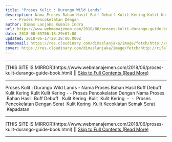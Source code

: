 ```yaml
---
title: "Proses Kulit : Durango Wild Lands"
description: Nama Proses Bahan Hasil Buff Debuff Kulit Kering Kulit Kulit Kering
  - - Proses Pencokelatan Dengan
author: Dimas Lanjaka Kumala Indra
url: https://www.webmanajemen.com/2018/06/proses-kulit-durango-guide-book.html
date: 2018-08-05T06:18:29+07:00
updated: 2018-06-17T20:28:00.000Z
thumbnail: https://res.cloudinary.com/dimaslanjaka/image/fetch/http://rifaldy.com/wp-content/uploads/2018/05/durango.png
cover: https://res.cloudinary.com/dimaslanjaka/image/fetch/http://rifaldy.com/wp-content/uploads/2018/05/durango.png
---
```


<hr/> [THIS SITE IS MIRROR](https://www.webmanajemen.com/2018/06/proses-kulit-durango-guide-book.html) || <a href="https://www.webmanajemen.com/2018/06/proses-kulit-durango-guide-book.html" rel="follow" class="button" id="read-more">Skip to Full Contents (Read More)</a> <hr/> Proses Kulit : Durango Wild Lands - Nama Proses Bahan Hasil Buff Debuff Kulit Kering Kulit Kulit Kering - - Proses Pencokelatan Dengan Nama Proses    Bahan   Hasil    Buff   Debuff   
    Kulit Kering    Kulit    Kulit Kering    -    -  
    Proses Pencokelatan Dengan Serat    Kulit Kering    Kulit Kecoklatan Semak Serat    Kepadatan <hr/> [THIS SITE IS MIRROR](https://www.webmanajemen.com/2018/06/proses-kulit-durango-guide-book.html) || <a href="https://www.webmanajemen.com/2018/06/proses-kulit-durango-guide-book.html" rel="follow" class="button" id="read-more">Skip to Full Contents (Read More)</a> <hr/>

<script>
    if (location.host.includes('dimaslanjaka12')) {
      location.replace('https://www.webmanajemen.com/2018/06/proses-kulit-durango-guide-book.html');
    }
  </script>